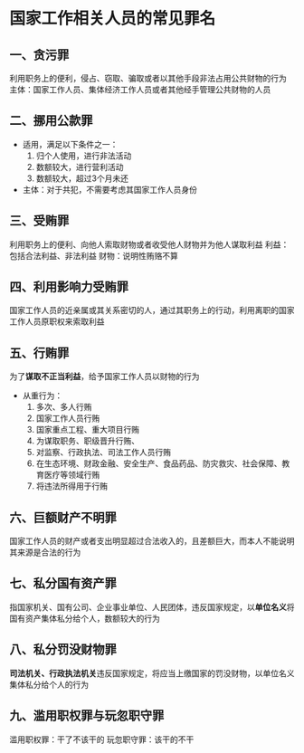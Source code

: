 # 国家工作相关人员的常见罪名
## 一、贪污罪
利用职务上的便利，侵占、窃取、骗取或者以其他手段非法占用公共财物的行为
主体：国家工作人员、集体经济工作人员或者其他经手管理公共财物的人员
## 二、挪用公款罪
- 适用，满足以下条件之一：
	1. 归个人使用，进行非法活动
	2. 数额较大，进行营利活动
	3. 数额较大，超过3个月未还
- 主体：对于共犯，不需要考虑其国家工作人员身份
## 三、受贿罪
利用职务上的便利、向他人索取财物或者收受他人财物并为他人谋取利益
	利益：包括合法利益、非法利益
	财物：说明性贿赂不算
## 四、利用影响力受贿罪
国家工作人员的近亲属或其关系密切的人，通过其职务上的行动，利用离职的国家工作人员原职权来索取利益
## 五、行贿罪
为了**谋取不正当利益**，给予国家工作人员以财物的行为
- 从重行为：
	1. 多次、多人行贿
	2. 国家工作人员行贿
	3. 国家重点工程、重大项目行贿
	4. 为谋取职务、职级晋升行贿、
	5. 对监察、行政执法、司法工作人员行贿
	6. 在生态环境、财政金融、安全生产、食品药品、防灾救灾、社会保障、教育医疗等领域行贿
	7. 将违法所得用于行贿
## 六、巨额财产不明罪
国家工作人员的财产或者支出明显超过合法收入的，且差额巨大，而本人不能说明其来源是合法的行为
## 七、私分国有资产罪
指国家机关、国有公司、企业事业单位、人民团体，违反国家规定，以**单位名义**将国有资产集体私分给个人，数额较大的行为
## 八、私分罚没财物罪
**司法机关、行政执法机关**违反国家规定，将应当上缴国家的罚没财物，以单位名义集体私分给个人的行为
## 九、滥用职权罪与玩忽职守罪
滥用职权罪：干了不该干的
玩忽职守罪：该干的不干
